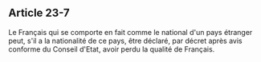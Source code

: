 Article 23-7
----
Le Français qui se comporte en fait comme le national d'un pays étranger peut,
s'il a la nationalité de ce pays, être déclaré, par décret après avis conforme
du Conseil d'Etat, avoir perdu la qualité de Français.

